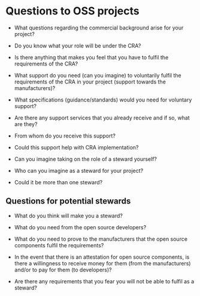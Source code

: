 # Questions to OSS projects

* What questions regarding the commercial background arise for your project?

* Do you know what your role will be under the CRA?

* Is there anything that makes you feel that you have to fulfil the requirements of the CRA?

* What support do you need (can you imagine) to voluntarily fulfil the requirements of the CRA in your project (support towards the manufacturers)?

* What specifications (guidance/standards) would you need for voluntary support?

* Are there any support services that you already receive and if so, what are they?

* From whom do you receive this support?

* Could this support help with CRA implementation?

* Can you imagine taking on the role of a steward yourself?

* Who can you imagine as a steward for your project?

* Could it be more than one steward?


## Questions for potential stewards

* What do you think will make you a steward?

* What do you need from the open source developers?

* What do you need to prove to the manufacturers that the open source components fulfil the requirements?

* In the event that there is an attestation for open source components, is there a willingness to receive money for them (from the manufacturers) and/or to pay for them (to developers)?

* Are there any requirements that you fear you will not be able to fulfil as a steward?  
